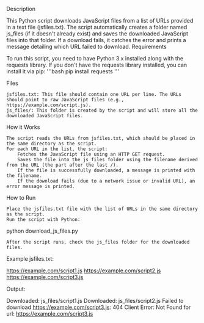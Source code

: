 Description

This Python script downloads JavaScript files from a list of URLs provided in a text file (jsfiles.txt). The script automatically creates a folder named js_files (if it doesn't already exist) and saves the downloaded JavaScript files into that folder. If a download fails, it catches the error and prints a message detailing which URL failed to download.
Requirements

To run this script, you need to have Python 3.x installed along with the requests library. If you don't have the requests library installed, you can install it via pip:
'''bash
pip install requests
'''

Files

    jsfiles.txt: This file should contain one URL per line. The URLs should point to raw JavaScript files (e.g., https://example.com/script.js).
    js_files/: This folder is created by the script and will store all the downloaded JavaScript files.

How it Works

    The script reads the URLs from jsfiles.txt, which should be placed in the same directory as the script.
    For each URL in the list, the script:
        Fetches the JavaScript file using an HTTP GET request.
        Saves the file into the js_files folder using the filename derived from the URL (the part after the last /).
        If the file is successfully downloaded, a message is printed with the filename.
        If the download fails (due to a network issue or invalid URL), an error message is printed.

How to Run

    Place the jsfiles.txt file with the list of URLs in the same directory as the script.
    Run the script with Python:

python download_js_files.py

    After the script runs, check the js_files folder for the downloaded files.

Example
jsfiles.txt:

https://example.com/script1.js
https://example.com/script2.js
https://example.com/script3.js

Output:

Downloaded: js_files/script1.js
Downloaded: js_files/script2.js
Failed to download https://example.com/script3.js: 404 Client Error: Not Found for url: https://example.com/script3.js

